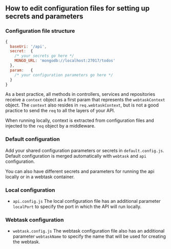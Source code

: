 ## How to edit configuration files for setting up secrets and parameters

### Configuration file structure
```javascript
{
  baseUri: '/api',
  secret:  {
    /* your secrets go here */
    MONGO_URL: 'mongodb://localhost:27017/todos'
  },
  param:   {
    /* your configuration parameters go here */
  }
}
```
As a best practice, all methods in controllers, services and repositories receive a `context` object as a first param that represents the `webtaskContext` object. The `context` also resides in `req.webtaskContext`, but is not a good practice to send the `req` to all the layers of your API.

When running locally, context is extracted from configuration files and injected to the `req` object by a middleware.

### Default configuration
Add your shared configuration parameters or secrets in `default.config.js`. Default configuration is merged automatically with `webtask` and `api` configuration.

You can also have different secrets and parameters for running the api locally or in a webtask container.

### Local configuration
* `api.config.js`
The local configuration file has an additional parameter `localPort` to specify the port in which the API will run locally.

### Webtask configuration
* `webtask.config.js`
The webtask configuration file also has an additional parameter `webtaskName` to specify the name that will be used for creating the webtask.
